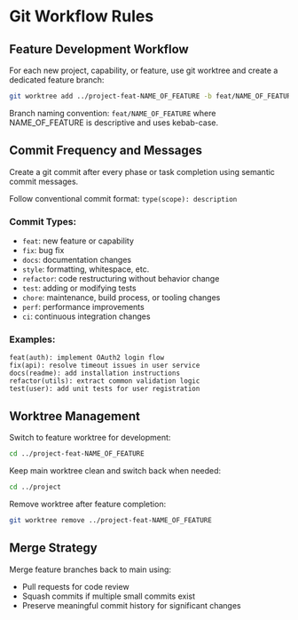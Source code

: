 # Git Workflow Rules

## Feature Development Workflow

For each new project, capability, or feature, use git worktree and create a dedicated feature branch:

```bash
git worktree add ../project-feat-NAME_OF_FEATURE -b feat/NAME_OF_FEATURE
```

Branch naming convention: `feat/NAME_OF_FEATURE` where NAME_OF_FEATURE is descriptive and uses kebab-case.

## Commit Frequency and Messages

Create a git commit after every phase or task completion using semantic commit messages.

Follow conventional commit format: `type(scope): description`

### Commit Types:
- `feat`: new feature or capability
- `fix`: bug fix
- `docs`: documentation changes
- `style`: formatting, whitespace, etc.
- `refactor`: code restructuring without behavior change
- `test`: adding or modifying tests
- `chore`: maintenance, build process, or tooling changes
- `perf`: performance improvements
- `ci`: continuous integration changes

### Examples:
```
feat(auth): implement OAuth2 login flow
fix(api): resolve timeout issues in user service
docs(readme): add installation instructions
refactor(utils): extract common validation logic
test(user): add unit tests for user registration
```

## Worktree Management

Switch to feature worktree for development:
```bash
cd ../project-feat-NAME_OF_FEATURE
```

Keep main worktree clean and switch back when needed:
```bash
cd ../project
```

Remove worktree after feature completion:
```bash
git worktree remove ../project-feat-NAME_OF_FEATURE
```

## Merge Strategy

Merge feature branches back to main using:
- Pull requests for code review
- Squash commits if multiple small commits exist
- Preserve meaningful commit history for significant changes